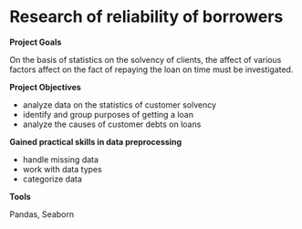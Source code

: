 # Research of reliability of borrowers

**Project Goals**

On the basis of statistics on the solvency of clients, the affect of various factors affect on the fact of repaying the loan on time must be investigated. 

**Project Objectives**

-  analyze data on the statistics of customer solvency
-  identify and group purposes of getting a loan
-  analyze the causes of customer debts on loans

**Gained practical skills in data preprocessing**

- handle missing data
- work with data types
- categorize data

**Tools**

Pandas, Seaborn


